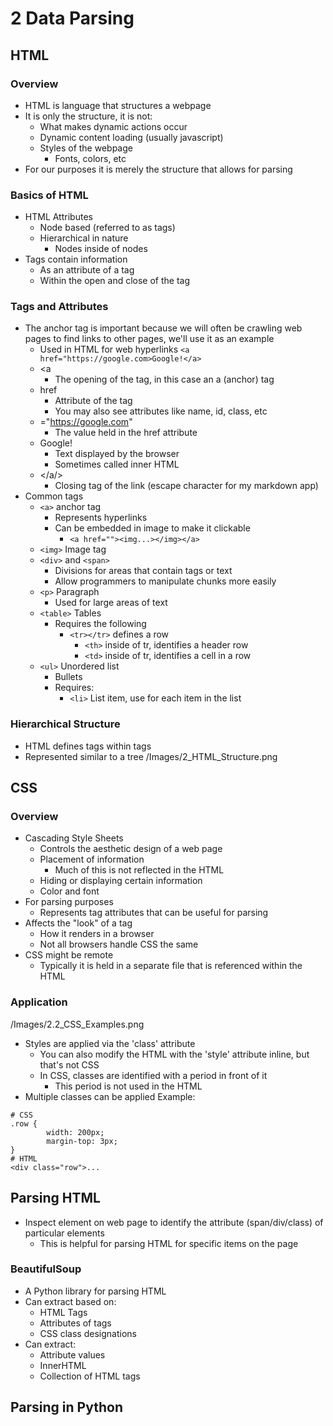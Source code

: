 # 2 Data Parsing
## HTML
### Overview
- HTML is language that structures a webpage
- It is only the structure, it is not:
	- What makes dynamic actions occur
	- Dynamic content loading (usually javascript)
	- Styles of the webpage 
		- Fonts, colors, etc
- For our purposes it is merely the structure that allows for parsing
### Basics of HTML
- HTML Attributes
	- Node based (referred to as tags)
	- Hierarchical in nature
		- Nodes inside of nodes
- Tags contain information
	- As an attribute of a tag
	- Within the open and close of the tag
### Tags and Attributes
- The anchor tag is important because we will often be crawling web pages to find links to other pages, we'll use it as an example
	- Used in HTML for web hyperlinks
`<a href="https://google.com>Google!</a>`
	- <a 
		- The opening of the tag, in this case an a (anchor) tag
	- href
		- Attribute of the tag 
		- You may also see attributes like name, id, class, etc
	- ="https://google.com"
		- The value held in the href attribute
	- Google!
		- Text displayed by the browser
		- Sometimes called inner HTML
	- </a/> 
		- Closing tag of the link (escape character for my markdown app) 
- Common tags
	- `<a>` anchor tag
		- Represents hyperlinks
		- Can be embedded in image to make it clickable
			- `<a href=""><img...></img></a>`
	- `<img>` Image tag
	- `<div>` and `<span>`
		- Divisions for areas that contain tags or text
		- Allow programmers to manipulate chunks more easily
	- `<p>` Paragraph
		- Used for large areas of text
	- `<table>` Tables
		- Requires the following
			- `<tr></tr>` defines a row
				- `<th>` inside of tr, identifies a header row
				- `<td>` inside of tr, identifies a cell in a row
	- `<ul>` Unordered list
		- Bullets
		- Requires:
			- `<li>` List item, use for each item in the list
### Hierarchical Structure
- HTML defines tags within tags
- Represented similar to a tree
/Images/2_HTML_Structure.png

## CSS
### Overview
- Cascading Style Sheets
	- Controls the aesthetic design of a web page
	- Placement of information
		- Much of this is not reflected in the HTML
	- Hiding or displaying certain information
	- Color and font
- For parsing purposes
	- Represents tag attributes that can be useful for parsing
- Affects the "look" of a tag
	- How it renders in a browser
	- Not all browsers handle CSS the same
- CSS might be remote
	- Typically it is held in a separate file that is referenced within the HTML
### Application
/Images/2.2_CSS_Examples.png
- Styles are applied via the 'class' attribute
	- You can also modify the HTML with the 'style' attribute inline, but that's not CSS
	- In CSS, classes are identified with a period in front of it
		- This period is not used in the HTML 
- Multiple classes can be applied
Example:
```
# CSS
.row {
		width: 200px;
		margin-top: 3px;
}
# HTML
<div class="row">...
```

## Parsing HTML
- Inspect element on web page to identify the attribute (span/div/class) of particular elements
	- This is helpful for parsing HTML for specific items on the page
### BeautifulSoup
- A Python library for parsing HTML
- Can extract based on:
	- HTML Tags
	- Attributes of tags
	- CSS class designations
- Can extract:
	- Attribute values
	- InnerHTML
	- Collection of HTML tags
## Parsing in Python